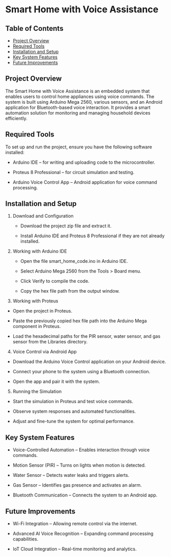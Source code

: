 # Smart Home with Voice Assistance

## Table of Contents
- [Project Overview](#project-overview)
- [Required Tools](#required-tools)
- [Installation and Setup](#installation-and-setup)
- [Key System Features](#key-system-features)
- [Future Improvements](#future-improvements)

## Project Overview

The Smart Home with Voice Assistance is an embedded system that enables users to control home appliances using voice commands. The system is built using Arduino Mega 2560, various sensors, and an Android application for Bluetooth-based voice interaction. It provides a smart automation solution for monitoring and managing household devices efficiently.

## Required Tools

To set up and run the project, ensure you have the following software installed:

- Arduino IDE – for writing and uploading code to the microcontroller.

- Proteus 8 Professional – for circuit simulation and testing.

- Arduino Voice Control App – Android application for voice command processing.

## Installation and Setup

1. Download and Configuration

   - Download the project zip file and extract it.

   - Install Arduino IDE and Proteus 8 Professional if they are not already installed.

2. Working with Arduino IDE

   - Open the file smart_home_code.ino in Arduino IDE.

   - Select Arduino Mega 2560 from the Tools > Board menu.

   - Click Verify to compile the code.

   - Copy the hex file path from the output window.

3. Working with Proteus

- Open the project in Proteus.

- Paste the previously copied hex file path into the Arduino Mega component in Proteus.

- Load the hexadecimal paths for the PIR sensor, water sensor, and gas sensor from the Libraries directory.

4. Voice Control via Android App

- Download the Arduino Voice Control application on your Android device.

- Connect your phone to the system using a Bluetooth connection.

- Open the app and pair it with the system.

5. Running the Simulation

- Start the simulation in Proteus and test voice commands.

- Observe system responses and automated functionalities.

- Adjust and fine-tune the system for optimal performance.

## Key System Features

- Voice-Controlled Automation – Enables interaction through voice commands.

- Motion Sensor (PIR) – Turns on lights when motion is detected.

- Water Sensor – Detects water leaks and triggers alerts.

- Gas Sensor – Identifies gas presence and activates an alarm.

- Bluetooth Communication – Connects the system to an Android app.

## Future Improvements

- Wi-Fi Integration – Allowing remote control via the internet.

- Advanced AI Voice Recognition – Expanding command processing capabilities.

- IoT Cloud Integration – Real-time monitoring and analytics.


